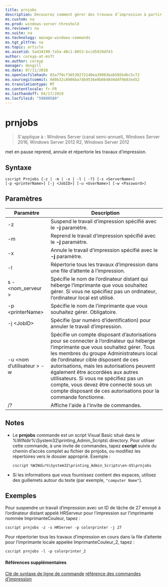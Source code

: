 ```yaml
---
title: prnjobs
description: Découvrez comment gérer des travaux d’impression à partir de la ligne de commande.
ms.custom: na
ms.prod: windows-server-threshold
ms.reviewer: na
ms.suite: na
ms.technology: manage-windows-commands
ms.tgt_pltfrm: na
ms.topic: article
ms.assetid: 5ad34199-7a5a-40c1-8053-bccd5929df43
author: coreyp-at-msft
ms.author: coreyp
manager: dongill
ms.date: 07/11/2018
ms.openlocfilehash: 03a7f0cf36539272140ea39903bab585b4bc5c72
ms.sourcegitcommit: 0d0b32c8986ba7db9536e0b8648d4ddf9b03e452
ms.translationtype: MT
ms.contentlocale: fr-FR
ms.lasthandoff: 04/17/2019
ms.locfileid: "59889580"
---
```

# <a name="prnjobs"></a>prnjobs

>S'applique à : Windows Server (canal semi-annuel), Windows Server 2016, Windows Server 2012 R2, Windows Server 2012

met en pause reprend, annule et répertorie les travaux d’impression.

## <a name="syntax"></a>Syntaxe
```
cscript Prnjobs {-z | -m | -x | -l | -?} [-s <ServerName>] 
[-p <printerName>] [-j <JobID>] [-u <UserName>] [-w <Password>]
```

## <a name="parameters"></a>Paramètres
|Paramètre|Description|
|-------|--------|
|-z|Suspend le travail d’impression spécifié avec le **-j** paramètre.|
|-m|Reprend le travail d’impression spécifié avec le **-j** paramètre.|
|-x|Annule le travail d’impression spécifié avec le **-j** paramètre.|
|-l|Répertorie tous les travaux d’impression dans une file d’attente à l’impression.|
|s - \<nom_serveur >|Spécifie le nom de l’ordinateur distant qui héberge l’imprimante que vous souhaitez gérer. Si vous ne spécifiez pas un ordinateur, l’ordinateur local est utilisé.|
|-p \<printerName>|Spécifie le nom de l’imprimante que vous souhaitez gérer. Obligatoire.|
|-j \<JobID>|Spécifie (par numéro d’identification) pour annuler le travail d’impression.|
|-u \<nom d’utilisateur > -w <Password>|Spécifie un compte disposant d’autorisations pour se connecter à l’ordinateur qui héberge l’imprimante que vous souhaitez gérer. Tous les membres du groupe Administrateurs local de l’ordinateur cible disposent de ces autorisations, mais les autorisations peuvent également être accordées aux autres utilisateurs. Si vous ne spécifiez pas un compte, vous devez être connecté sous un compte disposant de ces autorisations pour la commande fonctionne.|
|/?|Affiche l'aide à l'invite de commandes.|

## <a name="remarks"></a>Notes
-   Le **prnjobs** commande est un script Visual Basic situé dans le %WINdir%\System32\printing_Admin_Scripts\\ <language> directory. Pour utiliser cette commande, à une invite de commandes, tapez **cscript** suivie du chemin d’accès complet au fichier de prnjobs, ou modifiez les répertoires vers le dossier approprié. Exemple :
    ```
    cscript %WINdir%\System32\printing_Admin_Scripts\en-US\prnjobs
    ```
-   Si les informations que vous fournissez contient des espaces, utilisez des guillemets autour du texte (par exemple, `"computer Name"`).

## <a name="BKMK_examples"></a>Exemples
Pour suspendre un travail d’impression avec un ID de tâche de 27 envoyé à l’ordinateur distant appelé HRServeur pour l’impression sur l’imprimante nommée ImprimanteCouleur, tapez :
```
cscript prnjobs -z -s HRServer -p colorprinter -j 27
```
Pour répertorier tous les travaux d’impression en cours dans la file d’attente pour l’imprimante locale appelée ImprimanteCouleur_2, tapez :
```
cscript prnjobs -l -p colorprinter_2
```

#### <a name="additional-references"></a>Références supplémentaires
[Clé de syntaxe de ligne de commande](command-line-syntax-key.md)
[référence des commandes d’impression](print-command-reference.md)
